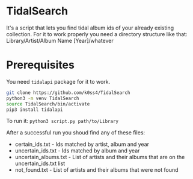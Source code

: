 # TidalSearch
It's a script that lets you find tidal album ids of your already existing collection.
For it to work properly you need a directory structure like that: Library/Artist/Album Name [Year]/whatever

# Prerequisites
You need `tidalapi` package for it to work.

```bash
git clone https://github.com/k0ss4/TidalSearch
python3 -m venv TidalSearch
source TidalSearch/bin/activate
pip3 install tidalapi
```

To run it: `python3 script.py path/to/Library`  
  
After a successful run you shoud find any of these files:
- certain_ids.txt - Ids matched by artist, album and year
- uncertain_ids.txt - Ids matched by album and year
- uncertain_albums.txt - List of artists and their albums that are on the uncertain_ids.txt list
- not_found.txt - List of artists and their albums that were not found

